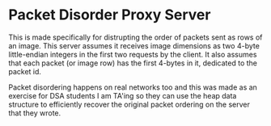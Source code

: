 # Packet Disorder Proxy Server

This is made specifically for distrupting the order of packets sent as rows of an image.
This server assumes it receives image dimensions as two 4-byte little-endian integers in the first two requests by the client.
It also assumes that each packet (or image row) has the first 4-bytes in it, dedicated to the packet id.

Packet disordering happens on real networks too and this was made as an exercise for DSA students I am TA'ing so they can use the heap data structure to efficiently recover the original packet ordering on the server that they wrote.
